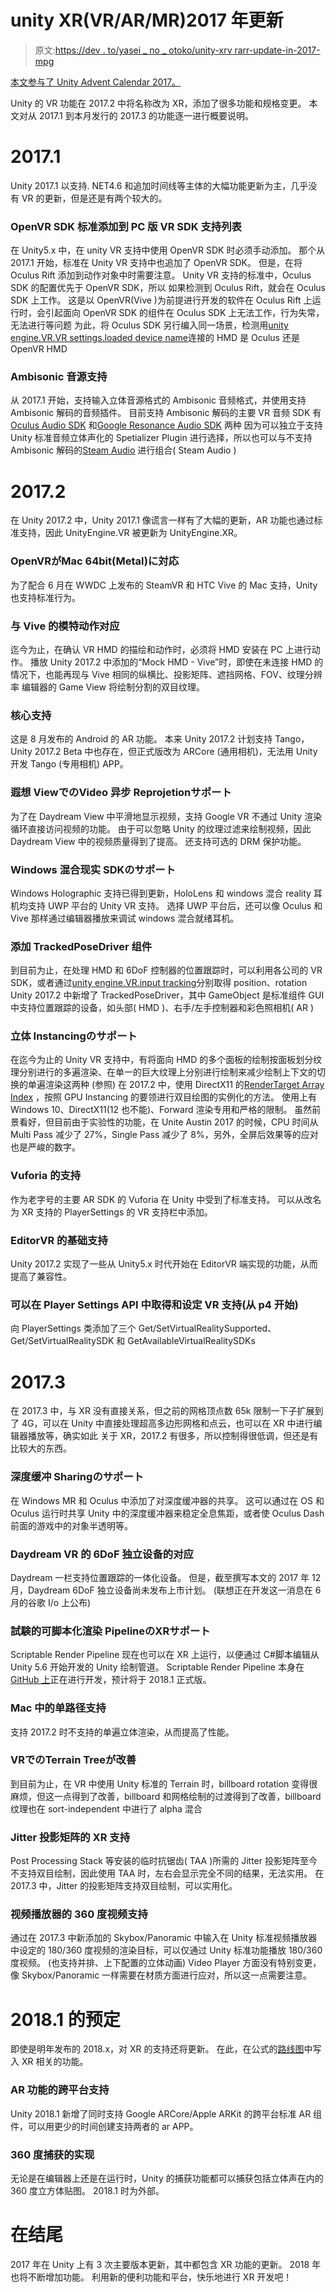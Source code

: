 # unity XR(VR/AR/MR)2017 年更新

> 原文:[https://dev . to/yasei _ no _ otoko/unity-xrv rarr-update-in-2017-mpg](https://dev.to/yasei_no_otoko/unity-xrvrarmr-update-in-2017-mpg)

[本文参与了 Unity Advent Calendar 2017。](https://qiita.com/advent-calendar/2017/unity)

Unity 的 VR 功能在 2017.2 中将名称改为 XR，添加了很多功能和规格变更。
本文对从 2017.1 到本月发行的 2017.3 的功能逐一进行概要说明。

# 2017.1

Unity 2017.1 以支持. NET4.6 和追加时间线等主体的大幅功能更新为主，几乎没有 VR 的更新，但是还是有两个较大的。

### OpenVR SDK 标准添加到 PC 版 VR SDK 支持列表

在 Unity5.x 中，在 unity VR 支持中使用 OpenVR SDK 时必须手动添加。
那个从 2017.1 开始，标准在 Unity VR 支持中也追加了 OpenVR SDK。
但是，在将 Oculus Rift 添加到动作对象中时需要注意。
Unity VR 支持的标准中，Oculus SDK 的配置优先于 OpenVR SDK，所以
如果检测到 Oculus Rift，就会在 Oculus SDK 上工作。
这是以 OpenVR(Vive )为前提进行开发的软件在 Oculus Rift 上运行时，会引起面向 OpenVR SDK 的组件在 Oculus SDK 上无法工作，行为失常，无法进行等问题 为此，将 Oculus SDK 另行编入同一场景，检测用[unity engine.VR.VR settings.loaded device name](https://docs.unity3d.com/ja/540/ScriptReference/VR.VRSettings-loadedDeviceName.html)连接的 HMD 是 Oculus 还是 OpenVR HMD

### Ambisonic 音源支持

从 2017.1 开始，支持输入立体音源格式的 Ambisonic 音频格式，并使用支持 Ambisonic 解码的音频插件。
目前支持 Ambisonic 解码的主要 VR 音频 SDK 有[Oculus Audio SDK](https://developer.oculus.com/documentation/audiosdk/latest/concepts/book-audiosdk/) 和[Google Resonance Audio SDK](https://developers.google.com/resonance-audio/) 两种 因为可以独立于支持 Unity 标准音频立体声化的 Spetializer Plugin 进行选择，所以也可以与不支持 Ambisonic 解码的[Steam Audio](https://developers.google.com/resonance-audio/) 进行组合( Steam Audio )

# 2017.2

在 Unity 2017.2 中，Unity 2017.1 像谎言一样有了大幅的更新，AR 功能也通过标准支持，因此 UnityEngine.VR 被更新为 UnityEngine.XR。

### OpenVRがMac 64bit(Metal)に対応

为了配合 6 月在 WWDC 上发布的 SteamVR 和 HTC Vive 的 Mac 支持，Unity 也支持标准行为。

### 与 Vive 的模特动作对应

迄今为止，在确认 VR HMD 的描绘和动作时，必须将 HMD 安装在 PC 上进行动作。 播放 Unity 2017.2 中添加的“Mock HMD - Vive”时，即使在未连接 HMD 的情况下，也能再现与 Vive 相同的纵横比、投影矩阵、遮挡网格、FOV、纹理分辨率 编辑器的 Game View 将绘制分割的双目纹理。

### 核心支持

这是 8 月发布的 Android 的 AR 功能。 本来 Unity 2017.2 计划支持 Tango，Unity 2017.2 Beta 中也存在，但正式版改为 ARCore (通用相机)，无法用 Unity 开发 Tango (专用相机) APP。

### 遐想 ViewでのVideo 异步 Reprojetionサポート

为了在 Daydream View 中平滑地显示视频，支持 Google VR 不通过 Unity 渲染循环直接访问视频的功能。
由于可以忽略 Unity 的纹理过滤来绘制视频，因此 Daydream View 中的视频质量得到了提高。 还支持可选的 DRM 保护功能。

### Windows 混合现实 SDKのサポート

Windows Holographic 支持已得到更新，HoloLens 和 windows 混合 reality 耳机均支持 UWP 平台的 Unity VR 支持。 选择 UWP 平台后，还可以像 Oculus 和 Vive 那样通过编辑器播放来调试 windows 混合就绪耳机。

### 添加 TrackedPoseDriver 组件

到目前为止，在处理 HMD 和 6DoF 控制器的位置跟踪时，可以利用各公司的 VR SDK，或者通过[unity engine.VR.input tracking](https://docs.unity3d.com/jp/540/ScriptReference/VR.InputTracking.html)分别取得 position、rotation Unity 2017.2 中新增了 TrackedPoseDriver，其中 GameObject 是标准组件 GUI 中支持位置跟踪的设备，如头部( HMD )、右手/左手控制器和彩色照相机( AR )

### 立体 Instancingのサポート

在迄今为止的 Unity VR 支持中，有将面向 HMD 的多个面板的绘制按面板划分纹理分别进行的多遍渲染、在单一的巨大纹理上分别进行绘制来减少绘制上下文的切换的单遍渲染这两种 (参照)
在 2017.2 中，使用 DirectX11 的[RenderTarget Array Index](https://msdn.microsoft.com/en-us/library/windows/desktop/dn933226(v=vs.85).aspx?f=255&MSPPError=-2147217396) ，按照 GPU Instancing 的要领进行双目绘图的实例化的方法。 使用上有 Windows 10、DirectX11(12 也不能)、Forward 渲染专用和严格的限制。
虽然前景看好，但目前由于实验性的功能，在 Unite Austin 2017 的时候，CPU 时间从 Multi Pass 减少了 27%，Single Pass 减少了 8%，另外，全屏后效果等的应对也是严峻的数字。

### Vuforia 的支持

作为老字号的主要 AR SDK 的 Vuforia 在 Unity 中受到了标准支持。 可以从改名为 XR 支持的 PlayerSettings 的 VR 支持栏中添加。

### EditorVR 的基础支持

Unity 2017.2 实现了一些从 Unity5.x 时代开始在 EditorVR 端实现的功能，从而提高了兼容性。

### 可以在 Player Settings API 中取得和设定 VR 支持(从 p4 开始)

向 PlayerSettings 类添加了三个 Get/SetVirtualRealitySupported、Get/SetVirtualRealitySDK 和 GetAvailableVirtualRealitySDKs

# 2017.3

在 2017.3 中，与 XR 没有直接关系，但之前的网格顶点数 65k 限制一下子扩展到了 4G，可以在 Unity 中直接处理超高多边形网格和点云，也可以在 XR 中进行编辑器播放等，确实如此 关于 XR，2017.2 有很多，所以控制得很低调，但还是有比较大的东西。

### 深度缓冲 Sharingのサポート

在 Windows MR 和 Oculus 中添加了对深度缓冲器的共享。 这可以通过在 OS 和 Oculus 运行时共享 Unity 中的深度缓冲器来稳定全息焦距，或者使 Oculus Dash 前面的游戏中的对象半透明等。

### Daydream VR 的 6DoF 独立设备的对应

Daydream 一栏支持位置跟踪的一体化设备。 但是，截至撰写本文的 2017 年 12 月，Daydream 6DoF 独立设备尚未发布上市计划。 (联想正在开发这一消息在 6 月的谷歌 I/o 上公布)

### 試験的可脚本化渲染 PipelineのXRサポート

Scriptable Render Pipeline 现在也可以在 XR 上运行，以便通过 C#脚本编辑从 Unity 5.6 开始开发的 Unity 绘制管道。 Scriptable Render Pipeline 本身在[GitHub 上](https://github.com/Unity-Technologies/ScriptableRenderPipeline)正在进行开发，预计将于 2018.1 正式版。

### Mac 中的单路径支持

支持 2017.2 时不支持的单遍立体渲染，从而提高了性能。

### VRでのTerrain Treeが改善

到目前为止，在 VR 中使用 Unity 标准的 Terrain 时，billboard rotation 变得很麻烦，但这一点得到了改善，billboard 和网格绘制的过渡得到了改善，billboard 纹理也在 sort-independent 中进行了 alpha 混合

### Jitter 投影矩阵的 XR 支持

Post Processing Stack 等安装的临时抗锯齿( TAA )所需的 Jitter 投影矩阵至今不支持双目绘制，因此使用 TAA 时，左右会显示完全不同的结果，无法实用。 在 2017.3 中，Jitter 的投影矩阵支持双目绘制，可以实用化。

### 视频播放器的 360 度视频支持

通过在 2017.3 中新添加的 Skybox/Panoramic 中输入在 Unity 标准视频播放器中设定的 180/360 度视频的渲染目标，可以仅通过 Unity 标准功能播放 180/360 度视频。 (也支持并排、上下配置的立体动画)
Video Player 方面没有特别变更，像 Skybox/Panoramic 一样需要在材质方面进行应对，所以这一点需要注意。

# 2018.1 的预定

即使是明年发布的 2018.x，对 XR 的支持还将更新。 在此，在公式的[路线图](https://unity3d.com/jp/unity/roadmap)中写入 XR 相关的功能。

### AR 功能的跨平台支持

Unity 2018.1 新增了同时支持 Google ARCore/Apple ARKit 的跨平台标准 AR 组件，可以用更少的时间创建支持两者的 ar APP。

### 360 度捕获的实现

无论是在编辑器上还是在运行时，Unity 的捕获功能都可以捕获包括立体声在内的 360 度立方体贴图。 2018.1 时为外部。

# 在结尾

2017 年在 Unity 上有 3 次主要版本更新，其中都包含 XR 功能的更新。 2018 年也将不断增加功能。 利用新的便利功能和平台，快乐地进行 XR 开发吧！